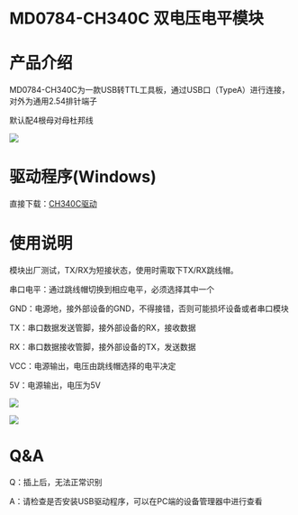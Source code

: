 # MD0784-CH340C 双电压电平模块

#  产品介绍 

MD0784-CH340C为一款USB转TTL工具板，通过USB口（TypeA）进行连接，对外为通用2.54排针端子

默认配4根母对母杜邦线

![](.\media\1728966807750-f4e8dc9f-0e3b-41a7-a4ab-ee207ef1b651.png)

#  驱动程序(Windows) 

直接下载：[CH340C驱动](./MD0784.zip)

# 使用说明

模块出厂测试，TX/RX为短接状态，使用时需取下TX/RX跳线帽。



串口电平：通过跳线帽切换到相应电平，必须选择其中一个

GND：电源地，接外部设备的GND，不得接错，否则可能损坏设备或者串口模块

TX：串口数据发送管脚，接外部设备的RX，接收数据

RX：串口数据接收管脚，接外部设备的TX，发送数据

VCC：电源输出，电压由跳线帽选择的电平决定

5V：电源输出，电压为5V

![](.\media\image-20250530144441674.png)

![](.\media\1728967262769-52d394ae-673d-4d7a-b0f5-31ffd7ae2339.png)

# **Q&A**

Q：插上后，无法正常识别

A：请检查是否安装USB驱动程序，可以在PC端的设备管理器中进行查看